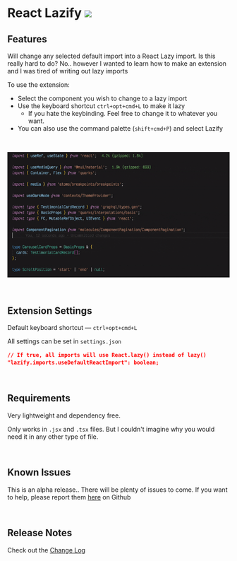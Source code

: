 # React Lazify <image src="https://raw.githubusercontent.com/jpwallace22/react-lazify/main/src/assets/react-lazy.png" width="50px">

## Features

Will change any selected default import into a React Lazy import. Is this really hard to do? No.. however I wanted to learn how to make an extension and I was tired of writing out lazy imports

To use the extension:

- Select the component you wish to change to a lazy import
- Use the keyboard shortcut `ctrl+opt+cmd+L` to make it lazy
  - If you hate the keybinding. Feel free to change it to whatever you want.
- You can also use the command palette (`shift+cmd+P`) and select Lazify

<br>

![Demo](https://raw.githubusercontent.com/jpwallace22/react-lazify/main/src/assets/demo.gif)

<br>

## Extension Settings

Default keyboard shortcut — `ctrl+opt+cmd+L`

All settings can be set in `settings.json`

```json
// If true, all imports will use React.lazy() instead of lazy()
"lazify.imports.useDefaultReactImport": boolean;
```

<br>

## Requirements

Very lightweight and dependency free.

Only works in `.jsx` and `.tsx` files. But I couldn't imagine why you would need it in any other type of file.

<br>

## Known Issues

This is an alpha release.. There will be plenty of issues to come. If you want to help, please report them [here](https://github.com/jpwallace22/react-lazify/issues) on Github

<br>

## Release Notes

Check out the [Change Log](CHANGELOG.md)
